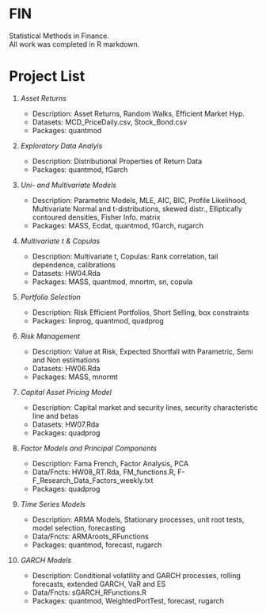 # FIN
Statistical Methods in Finance.  
All work was completed in R markdown.

# Project List
1. *Asset Returns*
	- Description: 	 Asset Returns, Random Walks, Efficient Market Hyp.
	- Datasets: 	 MCD_PriceDaily.csv, Stock_Bond.csv
	- Packages:	 quantmod  
  
2. *Exploratory Data Analyis*
	- Description: 	 Distributional Properties of Return Data
	- Packages:	 quantmod, fGarch
  
3. *Uni- and Multivariate Models*
	- Description: 	 Parametric Models, MLE, AIC, BIC, Profile Likelihood,
			 Multivariate Normal and t-distributions, skewed distr.,
			 Elliptically contoured densities, Fisher Info. matrix
	- Packages:	 MASS, Ecdat, quantmod, fGarch, rugarch  
  
4. *Multivariate t & Copulas*
	- Description: 	 Multivariate t,
			 Copulas: Rank correlation, tail dependence, calibrations 
	- Datasets: 	 HW04.Rda
	- Packages:	 MASS, quantmod, mnortm, sn, copula

5. *Portfolio Selection*
	- Description: 	 Risk Efficient Portfolios, Short Selling, box constraints 
	- Packages:	 linprog, quantmod, quadprog
  
6. *Risk Management*
	- Description: 	 Value at Risk, Expected Shortfall with Parametric, Semi and Non estimations 
	- Datasets: 	 HW06.Rda
	- Packages:	 MASS, mnormt
  
7. *Capital Asset Pricing Model*
	- Description: 	 Capital market and security lines, security characteristic line and betas 
	- Datasets: 	 HW07.Rda
	- Packages:	 quadprog
  
8. *Factor Models and Principal Components*
	- Description: 	 Fama French, Factor Analysis, PCA
	- Data/Fncts: 	 HW08_RT.Rda, FM_functions.R, F-F_Research_Data_Factors_weekly.txt
	- Packages:	 quadprog
  
9. *Time Series Models*
	- Description: 	 ARMA Models, Stationary processes, unit root tests, model selection, forecasting
	- Data/Fncts: 	 ARMAroots_RFunctions
	- Packages:	 quantmod, forecast, rugarch
  
10. *GARCH Models*
	- Description: 	 Conditional volatility and GARCH processes, rolling forecasts, extended GARCH, VaR and ES
	- Data/Fncts: 	 sGARCH_RFunctions.R
	- Packages:	 quantmod, WeightedPortTest, forecast, rugarch
